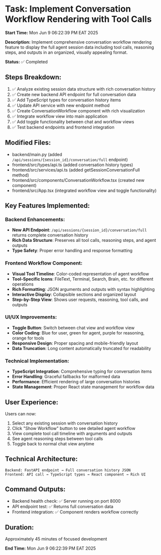 # Task: Implement Conversation Workflow Rendering with Tool Calls

**Start Time:** Mon Jun 9 06:22:39 PM EAT 2025

**Description:** Implement comprehensive conversation workflow rendering feature to display the full agent session data including tool calls, reasoning steps, and outputs in an organized, visually appealing format.

**Status:** ✅ Completed

## Steps Breakdown:

1. ✅ Analyze existing session data structure with rich conversation history
2. ✅ Create new backend API endpoint for full conversation data
3. ✅ Add TypeScript types for conversation history items
4. ✅ Update API service with new endpoint method
5. ✅ Create ConversationWorkflow component with rich visualization
6. ✅ Integrate workflow view into main application
7. ✅ Add toggle functionality between chat and workflow views
8. ✅ Test backend endpoints and frontend integration

## Modified Files:

- backend/main.py (added `/api/sessions/{session_id}/conversation/full` endpoint)
- frontend/src/types/api.ts (added conversation history types)
- frontend/src/services/api.ts (added getSessionConversationFull method)
- frontend/src/components/ConversationWorkflow.tsx (created new component)
- frontend/src/App.tsx (integrated workflow view and toggle functionality)

## Key Features Implemented:

### Backend Enhancements:

- **New API Endpoint**: `/api/sessions/{session_id}/conversation/full` returns complete conversation history
- **Rich Data Structure**: Preserves all tool calls, reasoning steps, and agent outputs
- **Type Safety**: Proper error handling and response formatting

### Frontend Workflow Component:

- **Visual Tool Timeline**: Color-coded representation of agent workflow
- **Tool-Specific Icons**: FileText, Terminal, Search, Brain, etc. for different operations
- **Rich Formatting**: JSON arguments and outputs with syntax highlighting
- **Interactive Display**: Collapsible sections and organized layout
- **Step-by-Step View**: Shows user requests, reasoning, tool calls, and outputs

### UI/UX Improvements:

- **Toggle Button**: Switch between chat view and workflow view
- **Color Coding**: Blue for user, green for agent, purple for reasoning, orange for tools
- **Responsive Design**: Proper spacing and mobile-friendly layout
- **Data Truncation**: Long content automatically truncated for readability

### Technical Implementation:

- **TypeScript Integration**: Comprehensive typing for conversation items
- **Error Handling**: Graceful fallbacks for malformed data
- **Performance**: Efficient rendering of large conversation histories
- **State Management**: Proper React state management for workflow data

## User Experience:

Users can now:

1. Select any existing session with conversation history
2. Click "Show Workflow" button to see detailed agent workflow
3. View complete tool call timeline with arguments and outputs
4. See agent reasoning steps between tool calls
5. Toggle back to normal chat view anytime

## Technical Architecture:

```
Backend: FastAPI endpoint → Full conversation history JSON
Frontend: API call → TypeScript types → React component → Rich UI
```

## Command Outputs:

- Backend health check: ✅ Server running on port 8000
- API endpoint test: ✅ Returns full conversation data
- Frontend integration: ✅ Component renders workflow correctly

## Duration:

Approximately 45 minutes of focused development

**End Time:** Mon Jun 9 06:22:39 PM EAT 2025
